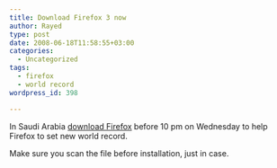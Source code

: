```yaml
---
title: Download Firefox 3 now
author: Rayed
type: post
date: 2008-06-18T11:58:55+03:00
categories:
  - Uncategorized
tags:
  - firefox
  - world record
wordpress_id: 398

---
```

<p>In Saudi Arabia <a href="http://www.mozilla.com/firefox/">download Firefox</a> before 10 pm on Wednesday to help Firefox to set new world record.</p>
<p>Make sure you scan the file before installation, just in case.</p>
